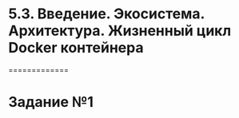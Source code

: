 # 5.3. Введение. Экосистема. Архитектура. Жизненный цикл Docker контейнера
=============

# Задание №1



